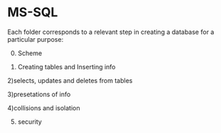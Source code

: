 # MS-SQL

Each folder corresponds to a relevant step in creating a database for a particular purpose:

0) Scheme

1) Creating tables and Inserting info

2)selects, updates and deletes from tables

3)presetations of info

4)collisions and isolation 

5) security 

